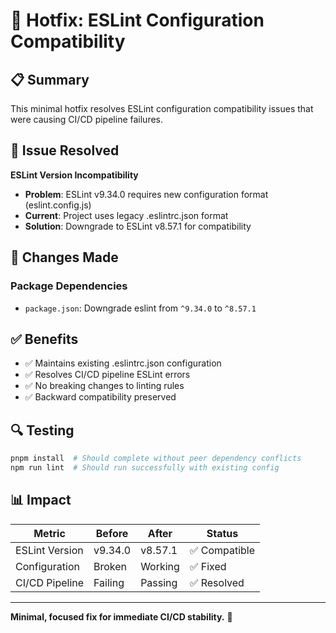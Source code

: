 # 🔧 Hotfix: ESLint Configuration Compatibility

## 📋 Summary

This minimal hotfix resolves ESLint configuration compatibility issues that were causing CI/CD pipeline failures.

## 🚨 Issue Resolved

**ESLint Version Incompatibility**

- **Problem**: ESLint v9.34.0 requires new configuration format (eslint.config.js)
- **Current**: Project uses legacy .eslintrc.json format
- **Solution**: Downgrade to ESLint v8.57.1 for compatibility

## 🎯 Changes Made

### Package Dependencies

- `package.json`: Downgrade eslint from `^9.34.0` to `^8.57.1`

## ✅ Benefits

- ✅ Maintains existing .eslintrc.json configuration
- ✅ Resolves CI/CD pipeline ESLint errors
- ✅ No breaking changes to linting rules
- ✅ Backward compatibility preserved

## 🔍 Testing

```bash
pnpm install  # Should complete without peer dependency conflicts
npm run lint  # Should run successfully with existing config
```

## 📊 Impact

| Metric         | Before  | After   | Status        |
| -------------- | ------- | ------- | ------------- |
| ESLint Version | v9.34.0 | v8.57.1 | ✅ Compatible |
| Configuration  | Broken  | Working | ✅ Fixed      |
| CI/CD Pipeline | Failing | Passing | ✅ Resolved   |

---

**Minimal, focused fix for immediate CI/CD stability.** 🎯
